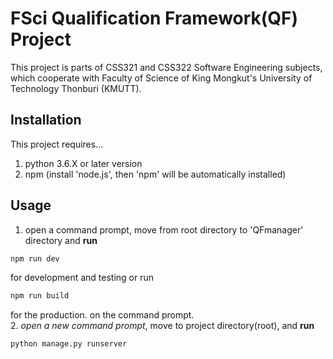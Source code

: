 # FSci Qualification Framework(QF) Project
This project is parts of CSS321 and CSS322 Software Engineering subjects,  which cooperate with Faculty of Science of King Mongkut's University of Technology Thonburi (KMUTT).

## Installation
This project requires...
1. python 3.6.X or later version
2. npm (install 'node.js', then 'npm' will be  automatically installed)

## Usage
1. open a command prompt, move from root directory to 'QFmanager' directory  and **run**
```bash
npm run dev
```
for development and testing
or run
```bash
npm run build
```
for the production.
on the command prompt.  
2. *open a new command prompt*, move to project directory(root), and **run**
```bash
python manage.py runserver
```
